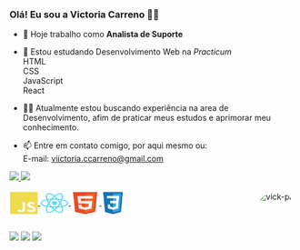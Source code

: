 ### Olá! Eu sou a Victoria Carreno 👧🏼

- 🔭 Hoje trabalho como <b>Analista de Suporte</b>
- 🌱 Estou estudando Desenvolvimento Web na *Practicum* <br>
      HTML <br>
      CSS <br>
      JavaScript <br>
      React <br>
      
- 👩‍💻 Atualmente estou buscando experiência na area de Desenvolvimento, afim de praticar meus estudos e aprimorar meu conhecimento.

- 📫 Entre em contato comigo, por aqui mesmo ou: <br>
     E-mail: viictoria.ccarreno@gmail.com

<div>
  <a href="https://github.com/victoriacarreno/">
  <img height="150em" src="https://github-readme-stats.vercel.app/api?username=victoriacarreno&show_icons=true&theme=dracula&include_all_commits=true&count_private=true"/>
  <img height="150em" src="https://github-readme-stats.vercel.app/api/top-langs/?username=victoriacarreno&layout=compact&langs_count=16&theme=dracula"/>
</div>

<div style="display: inline_block"><br>
  <img align="center" alt="vick-Js" height="40" width="50" src="https://raw.githubusercontent.com/devicons/devicon/master/icons/javascript/javascript-plain.svg">
  <img align="center" alt="vick-React" height="40" width="50" src="https://raw.githubusercontent.com/devicons/devicon/master/icons/react/react-original.svg">
  <img align="center" alt="vick-HTML" height="40" width="50" src="https://raw.githubusercontent.com/devicons/devicon/master/icons/html5/html5-original.svg">
  <img align="center" alt="vick-CSS" height="40" width="40" src="https://raw.githubusercontent.com/devicons/devicon/master/icons/css3/css3-original.svg">
  <img align="right" alt="vick-pic" height="150" style="border-radius:50px;" src="https://cdn.picrew.me/shareImg/org/202302/338224_5AGMFR0q.png">
</div>

##

<div> 
  <a href="https://instagram.com/vickfunny" target="_blank"><img src="https://img.shields.io/badge/-Instagram-%23E4405F?style=for-the-badge&logo=instagram&logoColor=white" target="_blank"></a>
  <a href = "mailto:viictoria.ccarreno@gmail.com"><img src="https://img.shields.io/badge/-Gmail-%23333?style=for-the-badge&logo=gmail&logoColor=white" target="_blank"></a>
  <a href="https://www.linkedin.com/in/victoria-carreno/" target="_blank"><img src="https://img.shields.io/badge/-LinkedIn-%230077B5?style=for-the-badge&logo=linkedin&logoColor=white" target="_blank"></a> 
</div>
